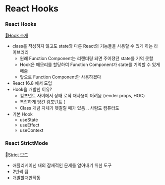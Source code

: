 # React Hooks

### React Hooks

[🔗Hook 소개](https://ko.legacy.reactjs.org/docs/hooks-intro.html#motivation)

* class를 작성하지 않고도 state와 다른 React의 기능들을 사용할 수 있게 하는 라이브러리
  * 원래 Function Component는 리랜더링 되면 주어졌던 state를 기억 못함
  * Hook은 메모리를 할당하여 Function Component가 state를 기억할 수 있게 해줌
  * 앞으로 Function Component만 사용하겠다
* React 16.8 에서 도입
* Hook을 개발한 이유?
  * 컴포넌트 사이에서 상태 로직 재사용이 어려움 (render props, HOC)
  * 복잡하게 엉킨 컴포넌트 (
  * Class 개념 자체가 헷갈릴 때가 있음 .. 사람도 컴퓨터도
* 기본 Hook
  * useState
  * useEffect
  * useContext

### React StrictMode

[🔗Strict 모드](https://ko.legacy.reactjs.org/docs/strict-mode.html)

* 애플리케이션 내의 잠재적인 문제를 알아내기 위한 도구
* 2번씩 됨
* 개발할때만작동

